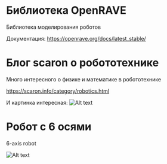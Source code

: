 # Библиотека OpenRAVE

Библиотека моделирования роботов

Документация: https://openrave.org/docs/latest_stable/

# Блог scaron о робототехнике

Много интересного о физике и математике в робототехнике 

https://scaron.info/category/robotics.html

И картинка интересная:
![Alt text](https://scaron.info/figures/twist-jvrc1.png)

# Робот с 6 осями
6-axis robot

![Alt text](https://www.robomotion.co.uk/wp-content/uploads/2020/09/6-axis-robot-2048x1357.jpg.webp)
